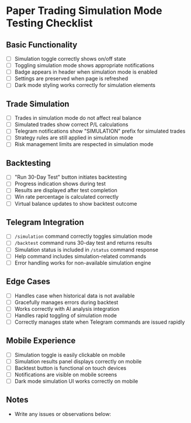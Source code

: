 # Paper Trading Simulation Mode Testing Checklist

## Basic Functionality
- [ ] Simulation toggle correctly shows on/off state
- [ ] Toggling simulation mode shows appropriate notifications
- [ ] Badge appears in header when simulation mode is enabled
- [ ] Settings are preserved when page is refreshed
- [ ] Dark mode styling works correctly for simulation elements

## Trade Simulation
- [ ] Trades in simulation mode do not affect real balance
- [ ] Simulated trades show correct P/L calculations
- [ ] Telegram notifications show "SIMULATION" prefix for simulated trades
- [ ] Strategy rules are still applied in simulation mode
- [ ] Risk management limits are respected in simulation mode

## Backtesting
- [ ] "Run 30-Day Test" button initiates backtesting
- [ ] Progress indication shows during test
- [ ] Results are displayed after test completion
- [ ] Win rate percentage is calculated correctly
- [ ] Virtual balance updates to show backtest outcome

## Telegram Integration
- [ ] `/simulation` command correctly toggles simulation mode
- [ ] `/backtest` command runs 30-day test and returns results
- [ ] Simulation status is included in `/status` command response
- [ ] Help command includes simulation-related commands
- [ ] Error handling works for non-available simulation engine

## Edge Cases
- [ ] Handles case when historical data is not available
- [ ] Gracefully manages errors during backtest
- [ ] Works correctly with AI analysis integration
- [ ] Handles rapid toggling of simulation mode
- [ ] Correctly manages state when Telegram commands are issued rapidly

## Mobile Experience
- [ ] Simulation toggle is easily clickable on mobile
- [ ] Simulation results panel displays correctly on mobile
- [ ] Backtest button is functional on touch devices
- [ ] Notifications are visible on mobile screens
- [ ] Dark mode simulation UI works correctly on mobile

## Notes
- Write any issues or observations below:
